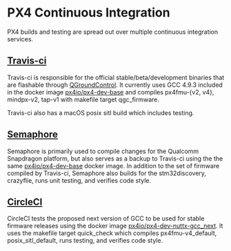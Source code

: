 # PX4 Continuous Integration

PX4 builds and testing are spread out over multiple continuous integration services. 

## [Travis-ci](https://travis-ci.org/PX4/Firmware)

Travis-ci is responsible for the official stable/beta/development binaries that are flashable through [QGroundControl](http://qgroundcontrol.com/). It currently uses GCC 4.9.3 included in the docker image [px4io/px4-dev-base](https://hub.docker.com/r/px4io/px4-dev-base/) and compiles px4fmu-{v2, v4}, mindpx-v2, tap-v1 with makefile target qgc_firmware.

Travis-ci also has a macOS posix sitl build which includes testing.

## [Semaphore](https://semaphoreci.com/px4/firmware)

Semaphore is primarily used to compile changes for the Qualcomm Snapdragon platform, but also serves as a backup to Travis-ci using the the same [px4io/px4-dev-base](https://hub.docker.com/r/px4io/px4-dev-base/) docker image. In addition to the set of firmware compiled by Travis-ci, Semaphore also builds for the stm32discovery, crazyflie, runs unit testing, and verifies code style.

## [CircleCI](https://circleci.com/gh/PX4/Firmware)

CircleCI tests the proposed next version of GCC to be used for stable firmware releases using the docker image [px4io/px4-dev-nuttx-gcc_next](https://hub.docker.com/r/px4io/px4-dev-nuttx-gcc_next/). It uses the makefile target quick_check which compiles px4fmu-v4_default, posix_sitl_default, runs testing, and verifies code style.

